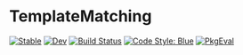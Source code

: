 # TemplateMatching

[![Stable](https://img.shields.io/badge/docs-stable-blue.svg)](https://mle-seach.github.io/TemplateMatching.jl/stable/)
[![Dev](https://img.shields.io/badge/docs-dev-blue.svg)](https://mle-seach.github.io/TemplateMatching.jl/dev/)
[![Build Status](https://github.com/mle-seach/TemplateMatching.jl/actions/workflows/CI.yml/badge.svg?branch=master)](https://github.com/mle-seach/TemplateMatching.jl/actions/workflows/CI.yml?query=branch%3Amaster)
[![Code Style: Blue](https://img.shields.io/badge/code%20style-blue-4495d1.svg)](https://github.com/invenia/BlueStyle)
[![PkgEval](https://JuliaCI.github.io/NanosoldierReports/pkgeval_badges/T/TemplateMatching.svg)](https://JuliaCI.github.io/NanosoldierReports/pkgeval_badges/report.html)
